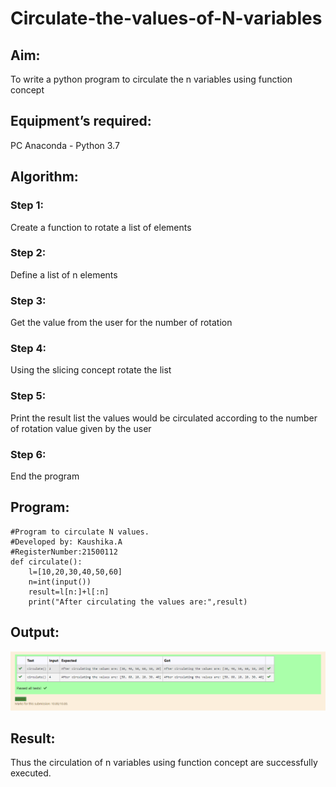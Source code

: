 # Circulate-the-values-of-N-variables
## Aim:
To write a python program to circulate the n variables using function concept
## Equipment’s required:
PC
Anaconda - Python 3.7
## Algorithm: 
### Step 1: 
Create a function to rotate a list of elements
### Step 2: 
Define a list of n elements
### Step 3: 
Get the value from the user for the number of rotation
### Step 4: 
Using the slicing concept rotate the list
### Step 5: 
Print the result list the values would be circulated according to the number of rotation value given by the user
### Step 6:
End the program 
## Program:
~~~
#Program to circulate N values.
#Developed by: Kaushika.A
#RegisterNumber:21500112
def circulate():
    l=[10,20,30,40,50,60]
    n=int(input())
    result=l[n:]+l[:n]
    print("After circulating the values are:",result)
~~~

## Output:
![GitHub Logo](output.png)

## Result:
Thus the circulation of n variables using function concept are successfully executed.
